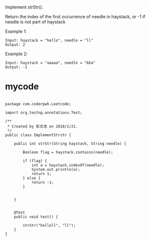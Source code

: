 Implement strStr().

Return the index of the first occurrence of needle in haystack, or -1 if needle is not part of haystack

Example 1:


```
Input: haystack = "hello", needle = "ll"
Output: 2
```

Example 2:


```
Input: haystack = "aaaaa", needle = "bba"
Output: -1
```


 # mycode #



```

package com.coderpwh.Leetcode;

import org.testng.annotations.Test;

/**
 * Created by 彭文浩 on 2018/1/21.
 */
public class ImplementStrstr {

    public int strStr(String haystack, String needle) {

        Boolean flag = haystack.contains(needle);

        if (flag) {
            int a = haystack.indexOf(needle);
            System.out.println(a);
            return 1;
        } else {
            return -1;
        }


    }


    @Test
    public void test() {

        strStr("helloll", "ll");
    }
}


```